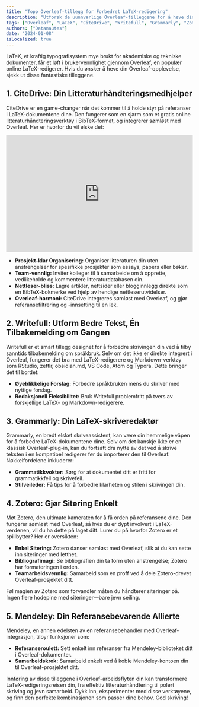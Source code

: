 ```yaml
---
title: "Topp Overleaf-tillegg for Forbedret LaTeX-redigering"
description: "Utforsk de uunnværlige Overleaf-tilleggene for å heve din LaTeX-redigeringsopplevelse. Fra omfattende litteraturhåndtering med CiteDrive til forfinet skriving med Writefull, oppdag verktøyene som vil effektivisere arbeidsflyten din."
tags: ["Overleaf", "LaTeX", "CiteDrive", "Writefull", "Grammarly", "Zotero", "Mendeley"]
authors: ["Datanautes"]
date: "2024-01-08"
isLocalized: true
---
```


LaTeX, et kraftig typografisystem mye brukt for akademiske og tekniske dokumenter, får et løft i brukervennlighet gjennom Overleaf, en populær online LaTeX-redigerer. Hvis du ønsker å heve din Overleaf-opplevelse, sjekk ut disse fantastiske tilleggene.

## 1. CiteDrive: Din Litteraturhåndteringsmedhjelper

CiteDrive er en game-changer når det kommer til å holde styr på referanser i LaTeX-dokumentene dine. Den fungerer som en sjarm som et gratis online litteraturhåndteringsverktøy i BibTeX-format, og integrerer sømløst med Overleaf. Her er hvorfor du vil elske det:

<iframe width="100%" height="315" src="https://www.youtube.com/embed/bHD94qM0vyg?si=5QCelGCRdSkYWyDk" title="YouTube-videospiller" frameborder="0" allow="accelerometer; autoplay; clipboard-write; encrypted-media; gyroscope; picture-in-picture; web-share" allowfullscreen></iframe>

- **Prosjekt-klar Organisering:** Organiser litteraturen din uten anstrengelser for spesifikke prosjekter som essays, papers eller bøker.
- **Team-vennlig:** Inviter kolleger til å samarbeide om å opprette, vedlikeholde og kommentere litteraturdatabasen din.
- **Nettleser-bliss:** Lagre artikler, nettsider eller blogginnlegg direkte som en BibTeX-bokmerke ved hjelp av hendige nettleserutvidelser.
- **Overleaf-harmoni:** CiteDrive integreres sømløst med Overleaf, og gjør referansefiltrering og -innsetting til en lek.

## 2. Writefull: Utform Bedre Tekst, Én Tilbakemelding om Gangen

Writefull er et smart tillegg designet for å forbedre skrivingen din ved å tilby sanntids tilbakemelding om språkbruk. Selv om det ikke er direkte integrert i Overleaf, fungerer det bra med LaTeX-redigerere og Markdown-verktøy som RStudio, zettlr, obsidian.md, VS Code, Atom og Typora. Dette bringer det til bordet:

- **Øyeblikkelige Forslag:** Forbedre språkbruken mens du skriver med nyttige forslag.
- **Redaksjonell Fleksibilitet:** Bruk Writefull problemfritt på tvers av forskjellige LaTeX- og Markdown-redigerere.

## 3. Grammarly: Din LaTeX-skriveredaktør

Grammarly, en bredt elsket skriveassistent, kan være din hemmelige våpen for å forbedre LaTeX-dokumentene dine. Selv om det kanskje ikke er en klassisk Overleaf-plug-in, kan du fortsatt dra nytte av det ved å skrive teksten i en kompatibel redigerer før du importerer den til Overleaf. Nøkkelfordelene inkluderer:

- **Grammatikkvokter:** Sørg for at dokumentet ditt er fritt for grammatikkfeil og skrivefeil.
- **Stilveileder:** Få tips for å forbedre klarheten og stilen i skrivingen din.

## 4. Zotero: Gjør Sitering Enkelt

Møt Zotero, den ultimate kameraten for å få orden på referansene dine. Den fungerer sømløst med Overleaf, så hvis du er dypt involvert i LaTeX-verdenen, vil du ha dette på laget ditt. Lurer du på hvorfor Zotero er et spillbytter? Her er oversikten:

- **Enkel Sitering:** Zotero danser sømløst med Overleaf, slik at du kan sette inn siteringer med letthet.
- **Bibliografimagi:** Se bibliografien din ta form uten anstrengelse; Zotero har formateringen i orden.
- **Teamarbeidsvennlig:** Samarbeid som en proff ved å dele Zotero-drevet Overleaf-prosjektet ditt.

Føl magien av Zotero som forvandler måten du håndterer siteringer på. Ingen flere hodepine med siteringer—bare jevn seiling.

## 5. Mendeley: Din Referansebevarende Allierte

Mendeley, en annen edelsten av en referansebehandler med Overleaf-integrasjon, tilbyr funksjoner som:

- **Referanseroulett:** Sett enkelt inn referanser fra Mendeley-biblioteket ditt i Overleaf-dokumenter.
- **Samarbeidskrok:** Samarbeid enkelt ved å koble Mendeley-kontoen din til Overleaf-prosjektet ditt.

Innføring av disse tilleggene i Overleaf-arbeidsflyten din kan transformere LaTeX-redigeringsreisen din, fra effektiv litteraturhåndtering til polert skriving og jevn samarbeid. Dykk inn, eksperimenter med disse verktøyene, og finn den perfekte kombinasjonen som passer dine behov. God skriving!
